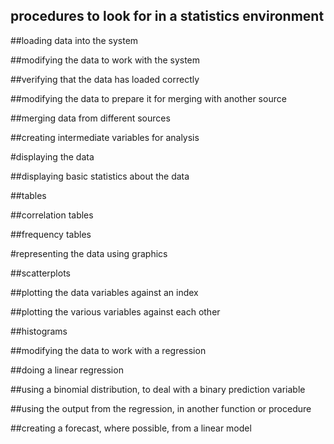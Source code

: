 procedures to look for in a statistics environment
---

##loading data into the system

##modifying the data to work with the system

##verifying that the data has loaded correctly

##modifying the data to prepare it for merging with another source

##merging data from different sources

##creating intermediate variables for analysis

#displaying the data

##displaying basic statistics about the data

##tables

##correlation tables

##frequency tables

#representing the data using graphics

##scatterplots

##plotting the data variables against an index

##plotting the various variables against each other

##histograms

##modifying the data to work with a regression

##doing a linear regression

##using a binomial distribution, to deal with a binary prediction variable

##using the output from the regression, in another function or procedure

##creating a forecast, where possible, from a linear model


